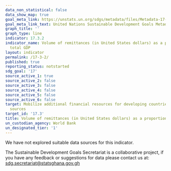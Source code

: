 ```yaml
---
data_non_statistical: false
data_show_map: true
goal_meta_link: https://unstats.un.org/sdgs/metadata/files/Metadata-17-03-02.pdf
goal_meta_link_text: United Nations Sustainable Development Goals Metadata (pdf 468kB)
graph_title: ''
graph_type: line
indicator: 17.3.2
indicator_name: Volume of remittances (in United States dollars) as a proportion of
  total GDP
layout: indicator
permalink: /17-3-2/
published: true
reporting_status: notstarted
sdg_goal: '17'
source_active_1: true
source_active_2: false
source_active_3: false
source_active_4: false
source_active_5: false
source_active_6: false
target: Mobilize additional financial resources for developing countries from multiple
  sources
target_id: '17.3'
title: Volume of remittances (in United States dollars) as a proportion of total GDP
un_custodian_agency: World Bank
un_designated_tier: '1'
---
```

We have not explored suitable data sources for this indicator.

The Sustainable Development Goals Secretariat is a collaborative project, if you have any feedback or suggestions for data please contact us at: sdg.secretariat@statsghana.gov.gh
